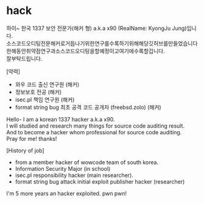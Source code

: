 # hack

하이~ 한국 1337 보안 전문가(해커 형) a.k.a x90 (RealName: KyongJu Jung)입니다.<br>
소스코드오디팅전문해커로거듭나기위한연구를수록하기위해해당깃허브를만들었습니다<br>
한해동안취약점연구과소스코드오디팅을할예정이고여기에수록할겁니다.<br>
잘부탁드립니다.

[약력]
- 와우 코드 출신 연구원 (해커)
- 정보보호 전공 (해커)
- isec.pl 책임 연구원 (해커)
- format string bug 최초 공격 코드 공개자 (freebsd.zolo) (해커)

Hello- I am a korean 1337 hacker a.k.a x90.<br>
I will studied and research many things for source code auditing result.<br>
And to become a hacker whom professional for source code auditing.<br>
Pray for me! thanks!

[History of job]
- from a member hacker of wowcode team of south korea.
- Information Security Major (in school)
- isec.pl responsibility hacker (main researcher).
- format string bug attack initial exploit publisher hacker (researcher)


I'm 5 more years an hacker exploited.
pwn pwn!
